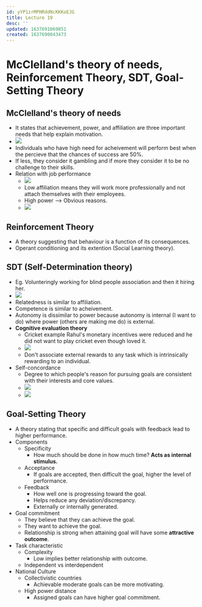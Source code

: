 ```yaml
---
id: yYP1zrMPHRddNcKKKoEJG
title: Lecture 19
desc: ''
updated: 1637691069851
created: 1637690043473
---
```


# McClelland's theory of needs, Reinforcement Theory, SDT, Goal-Setting Theory

## McClelland's theory of needs
* It states that achievement, power, and affiliation are three important needs that help explain motivation.
* ![](/assets/images/2021-11-23-23-27-54.png)
* Individuals who have high need for acheivement will perform best when the percieve that the chances of success are 50%.
* If less, they consider it gambling and if more they consider it to be no challenge to their skills.
* Relation with job performance
    * ![](/assets/images/2021-11-23-23-31-01.png)
    * Low affiliation means they will work more professionally and not attach themselves with their employees.
    * High power --> Obvious reasons.
    * ![](/assets/images/2021-11-23-23-32-57.png)

## Reinforcement Theory
* A theory suggesting that behaviour is a function of its consequences.
* Operant conditioning and its extention (Social Learning theory).

## SDT (Self-Determination theory)
* Eg. Volunteringly working for blind people association and then it hiring her.
* ![](/assets/images/2021-11-23-23-37-38.png)
* Relatedness is similar to affiliation.
* Competence is similar to acheivement.
* Autonomy is dissimilar to power because autonomy is internal (I want to do) where power (others are making me do) is external.
* **Cognitive evaluation theory**
    * Cricket example Rahul's monetary incentives were reduced and he did not want to play cricket even though loved it.
    *  ![](/assets/images/2021-11-23-23-44-18.png)
    * Don't associate external rewards to any task which is intrinsically rewarding to an individual.
* Self-concordance
    * Degree to which people's reason for pursuing goals are consistent with their interests and core values.
    * ![](/assets/images/2021-11-23-23-57-07.png)
    * ![](/assets/images/2021-11-23-23-58-14.png)

## Goal-Setting Theory
* A theory stating that specific and difficult goals with feedback lead to higher performance.
* Components
    * Specificity
        * How much should be done in how much time? **Acts as internal stimulus.**
    * Acceptance
        * If goals are accepted, then difficult the goal, higher the level of performance.
    * Feedback
        * How well one is progressing toward the goal.
        * Helps reduce any deviation/discrepancy.
        * Externally or internally generated.
* Goal commitment
    * They believe that they can achieve the goal.
    * They want to achieve the goal.
    * Relationship is strong when attaining goal will have some **attractive outcome**.
* Task characteristic
    * Complexity
        * Low implies better relationship with outcome.
    * Independent vs interdependent
* National Culture
    * Collectivistic countries
        * Achievable moderate goals can be more motivating.
    * High power distance
        * Assigned goals can have higher goal commitment.

